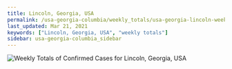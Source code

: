 ```yaml
---
title: Lincoln, Georgia, USA
permalink: /usa-georgia-columbia/weekly_totals/usa-georgia-lincoln-weekly_totals.html
last_updated: Mar 21, 2021
keywords: ["Lincoln, Georgia, USA", "weekly totals"]
sidebar: usa-georgia-columbia_sidebar
---
```


![Weekly Totals of Confirmed Cases for Lincoln, Georgia, USA](/covid_tracker/images/graphs/usa-georgia-lincoln-weekly_totals_graph.png)
